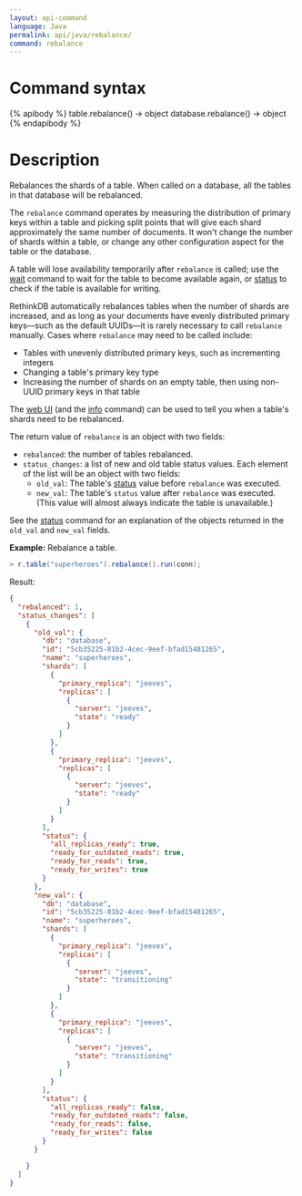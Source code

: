 ```yaml
---
layout: api-command
language: Java
permalink: api/java/rebalance/
command: rebalance
---
```

# Command syntax #

{% apibody %}
table.rebalance() &rarr; object
database.rebalance() &rarr; object
{% endapibody %}

# Description #

Rebalances the shards of a table. When called on a database, all the tables in that database will be rebalanced.

The `rebalance` command operates by measuring the distribution of primary keys within a table and picking split points that will give each shard approximately the same number of documents. It won't change the number of shards within a table, or change any other configuration aspect for the table or the database.

A table will lose availability temporarily after `rebalance` is called; use the [wait](/api/java/wait) command to wait for the table to become available again, or [status](/api/java/status) to check if the table is available for writing.

RethinkDB automatically rebalances tables when the number of shards are increased, and as long as your documents have evenly distributed primary keys&mdash;such as the default UUIDs&mdash;it is rarely necessary to call `rebalance` manually. Cases where `rebalance` may need to be called include:

* Tables with unevenly distributed primary keys, such as incrementing integers
* Changing a table's primary key type
* Increasing the number of shards on an empty table, then using non-UUID primary keys in that table

The [web UI](/docs/administration-tools/) (and the [info](/api/java/info) command) can be used to tell you when a table's shards need to be rebalanced.

The return value of `rebalance` is an object with two fields:

* `rebalanced`: the number of tables rebalanced.
* `status_changes`: a list of new and old table status values. Each element of the list will be an object with two fields:
    * `old_val`: The table's [status](/api/java/status) value before `rebalance` was executed. 
    * `new_val`: The table's `status` value after `rebalance` was executed. (This value will almost always indicate the table is unavailable.)

See the [status](/api/java/status) command for an explanation of the objects returned in the `old_val` and `new_val` fields.

__Example:__ Rebalance a table.

```java
> r.table("superheroes").rebalance().run(conn);
```

<!-- stop -->

Result:

```json
{
  "rebalanced": 1,
  "status_changes": [
    {
      "old_val": {
        "db": "database",
        "id": "5cb35225-81b2-4cec-9eef-bfad15481265",
        "name": "superheroes",
        "shards": [
          {
            "primary_replica": "jeeves",
            "replicas": [
              {
                "server": "jeeves",
                "state": "ready"
              }
            ]
          },
          {
            "primary_replica": "jeeves",
            "replicas": [
              {
                "server": "jeeves",
                "state": "ready"
              }
            ]
          }
        ],
        "status": {
          "all_replicas_ready": true,
          "ready_for_outdated_reads": true,
          "ready_for_reads": true,
          "ready_for_writes": true
        }
      },
      "new_val": {
        "db": "database",
        "id": "5cb35225-81b2-4cec-9eef-bfad15481265",
        "name": "superheroes",
        "shards": [
          {
            "primary_replica": "jeeves",
            "replicas": [
              {
                "server": "jeeves",
                "state": "transitioning"
              }
            ]
          },
          {
            "primary_replica": "jeeves",
            "replicas": [
              {
                "server": "jeeves",
                "state": "transitioning"
              }
            ]
          }
        ],
        "status": {
          "all_replicas_ready": false,
          "ready_for_outdated_reads": false,
          "ready_for_reads": false,
          "ready_for_writes": false
        }
      }

    }
  ]
}
```
